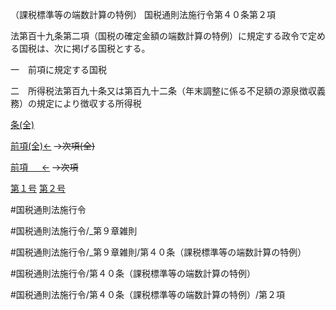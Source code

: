 （課税標準等の端数計算の特例）
国税通則法施行令第４０条第２項

法第百十九条第二項（国税の確定金額の端数計算の特例）に規定する政令で定める国税は、次に掲げる国税とする。

一　前項に規定する国税

二　所得税法第百九十条又は第百九十二条（年末調整に係る不足額の源泉徴収義務）の規定により徴収する所得税

[条(全)](国税通則法施行＿令＿第４０条_.md)

[前項(全)←](国税通則法施行＿令＿第４０条第１項_.md)  ~~→次項(全)~~

[前項 　 ←](国税通則法施行＿令＿第４０条第１項.md)  ~~→次項~~

[第１号](国税通則法施行＿令＿第４０条第２項第１号.md)  [第２号](国税通則法施行＿令＿第４０条第２項第２号.md)  

#国税通則法施行令

#国税通則法施行令/_第９章雑則

#国税通則法施行令/_第９章雑則/第４０条（課税標準等の端数計算の特例）

#国税通則法施行令/第４０条（課税標準等の端数計算の特例）

#国税通則法施行令/第４０条（課税標準等の端数計算の特例）/第２項

